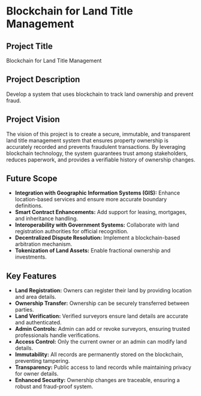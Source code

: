 # Blockchain for Land Title Management

## Project Title
Blockchain for Land Title Management

## Project Description
Develop a system that uses blockchain to track land ownership and prevent fraud.

## Project Vision
The vision of this project is to create a secure, immutable, and transparent land title management system that ensures property ownership is accurately recorded and prevents fraudulent transactions. By leveraging blockchain technology, the system guarantees trust among stakeholders, reduces paperwork, and provides a verifiable history of ownership changes.

## Future Scope
- **Integration with Geographic Information Systems (GIS):** Enhance location-based services and ensure more accurate boundary definitions.
- **Smart Contract Enhancements:** Add support for leasing, mortgages, and inheritance handling.
- **Interoperability with Government Systems:** Collaborate with land registration authorities for official recognition.
- **Decentralized Dispute Resolution:** Implement a blockchain-based arbitration mechanism.
- **Tokenization of Land Assets:** Enable fractional ownership and investments.

## Key Features
- **Land Registration:** Owners can register their land by providing location and area details.
- **Ownership Transfer:** Ownership can be securely transferred between parties.
- **Land Verification:** Verified surveyors ensure land details are accurate and authenticated.
- **Admin Controls:** Admin can add or revoke surveyors, ensuring trusted professionals handle verifications.
- **Access Control:** Only the current owner or an admin can modify land details.
- **Immutability:** All records are permanently stored on the blockchain, preventing tampering.
- **Transparency:** Public access to land records while maintaining privacy for owner details.
- **Enhanced Security:** Ownership changes are traceable, ensuring a robust and fraud-proof system.

